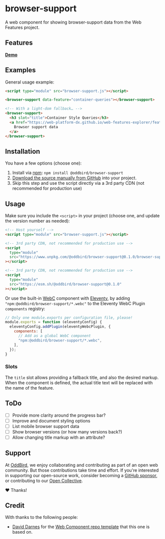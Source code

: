 # browser-support

A web component for showing browser-support data
from the Web Features project.

## Features


**[Demo](https://oddbird.github.io/browser-support/index.html)**

## Examples

General usage example:

```html
<script type="module" src="browser-support.js"></script>

<browser-support data-feature="container-queries"></browser-support>

<!-- With a light-dom fallback… -->
<browser-support>
  <h3 slot="title">Container Style Queries</h3>
  <a href="https://web-platform-dx.github.io/web-features-explorer/features/container-style-queries/">
    Browser support data
  </a>
</browser-support>
```

## Installation

You have a few options (choose one):

1. Install via
   [npm](https://www.npmjs.com/package/@oddbird/browser-support):
   `npm install @oddbird/browser-support`
2. [Download the source manually from GitHub](https://github.com/oddbird/browser-support/releases)
   into your project.
3. Skip this step
   and use the script directly
   via a 3rd party CDN
   (not recommended for production use)

## Usage

Make sure you include the `<script>` in your project
(choose one, and update the version number as needed):

```html
<!-- Host yourself -->
<script type="module" src="browser-support.js"></script>
```

```html
<!-- 3rd party CDN, not recommended for production use -->
<script
  type="module"
  src="https://www.unpkg.com/@oddbird/browser-support@0.1.0/browser-support.js"
></script>
```

```html
<!-- 3rd party CDN, not recommended for production use -->
<script
  type="module"
  src="https://esm.sh/@oddbird/browser-support@0.1.0"
></script>
```

Or use the built-in
[WebC](https://www.11ty.dev/docs/languages/webc/) component
with [Eleventy](https://www.11ty.dev/docs/),
by adding `"npm:@oddbird/browser-support/*.webc"`
to the Eleventy WebC Plugin `components` registry:

```js
// Only one module.exports per configuration file, please!
module.exports = function (eleventyConfig) {
  eleventyConfig.addPlugin(eleventyWebcPlugin, {
    components: [
      // Add as a global WebC component
      "npm:@oddbird/browser-support/*.webc",
    ],
  });
}
```

### Slots

The `title` slot allows providing a fallback title,
and also the desired markup.
When the component is defined,
the actual title text will be replaced
with the name of the feature.

## ToDo

- [ ] Provide more clarity around the progress bar?
- [ ] Improve and document styling options
- [ ] List mobile browser support data
- [ ] Show browser versions (or how many versions back?)
- [ ] Allow changing title markup with an attribute?

## Support

At [OddBird](https://oddbird.net/),
we enjoy collaborating and contributing
as part of an open web community.
But those contributions take time and effort.
If you're interested in supporting our
open-source work,
consider becoming a
[GitHub sponsor](https://github.com/sponsors/oddbird),
or contributing to our
[Open Collective](https://opencollective.com/oddbird-open-source).

❤️ Thanks!

## Credit

With thanks to the following people:

- [David Darnes](https://darn.es/) for the
  [Web Component repo template](https://github.com/daviddarnes/component-template)
  that this one is based on.
